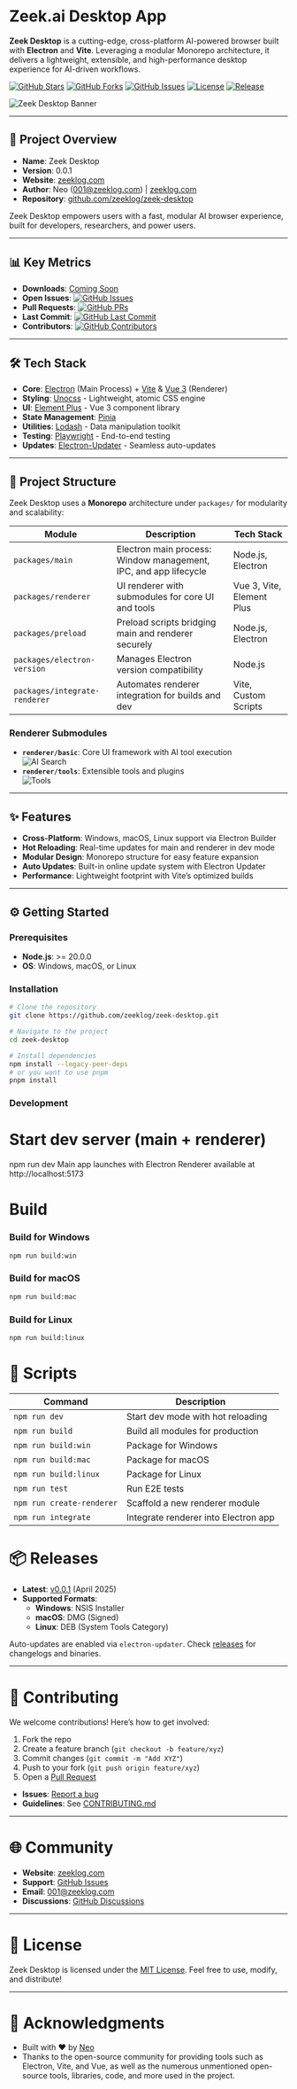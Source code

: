 # Zeek.ai Desktop App


**Zeek Desktop** is a cutting-edge, cross-platform AI-powered browser built with **Electron** and **Vite**. Leveraging a modular Monorepo architecture, it delivers a lightweight, extensible, and high-performance desktop experience for AI-driven workflows.

[![GitHub Stars](https://img.shields.io/github/stars/zeeklog/zeek-desktop?style=social)](https://github.com/zeeklog/zeek-desktop/stargazers)
[![GitHub Forks](https://img.shields.io/github/forks/zeeklog/zeek-desktop?style=social)](https://github.com/zeeklog/zeek-desktop/network)
[![GitHub Issues](https://img.shields.io/github/issues/zeeklog/zeek-desktop)](https://github.com/zeeklog/zeek-desktop/issues)
[![License](https://img.shields.io/github/license/zeeklog/zeek-desktop)](https://github.com/zeeklog/zeek-desktop/blob/main/LICENSE)
[![Release](https://img.shields.io/github/v/release/zeeklog/zeek-desktop)](https://github.com/zeeklog/zeek-desktop/releases)


![Zeek Desktop Banner](doc/ai-app-set.png)


---

## 🚀 Project Overview

- **Name**: Zeek Desktop
- **Version**: 0.0.1
- **Website**: [zeeklog.com](https://zeeklog.com)
- **Author**: Neo ([001@zeeklog.com](mailto:001@zeeklog.com)) | [zeeklog.com](https://zeeklog.com)
- **Repository**: [github.com/zeeklog/zeek-desktop](https://github.com/zeeklog/zeek-desktop)

Zeek Desktop empowers users with a fast, modular AI browser experience, built for developers, researchers, and power users.

---

## 📊 Key Metrics

- **Downloads**: [Coming Soon](#releases)
- **Open Issues**: [![GitHub Issues](https://img.shields.io/github/issues/zeeklog/zeek-desktop)](https://github.com/zeeklog/zeek-desktop/issues)
- **Pull Requests**: [![GitHub PRs](https://img.shields.io/github/issues-pr/zeeklog/zeek-desktop)](https://github.com/zeeklog/zeek-desktop/pulls)
- **Last Commit**: [![GitHub Last Commit](https://img.shields.io/github/last-commit/zeeklog/zeek-desktop)](https://github.com/zeeklog/zeek-desktop/commits/main)
- **Contributors**: [![GitHub Contributors](https://img.shields.io/github/contributors/zeeklog/zeek-desktop)](https://github.com/zeeklog/zeek-desktop/graphs/contributors)

---

## 🛠️ Tech Stack

- **Core**: [Electron](https://www.electronjs.org/) (Main Process) + [Vite](https://vitejs.dev/) & [Vue 3](https://vuejs.org/) (Renderer)
- **Styling**: [Unocss](https://unocss.dev/) - Lightweight, atomic CSS engine
- **UI**: [Element Plus](https://element-plus.org/) - Vue 3 component library
- **State Management**: [Pinia](https://pinia.vuejs.org/)
- **Utilities**: [Lodash](https://lodash.com/) - Data manipulation toolkit
- **Testing**: [Playwright](https://playwright.dev/) - End-to-end testing
- **Updates**: [Electron-Updater](https://www.electron.build/electron-updater) - Seamless auto-updates

---

## 📂 Project Structure

Zeek Desktop uses a **Monorepo** architecture under `packages/` for modularity and scalability:

| Module                  | Description                                                                 | Tech Stack                  |
|-------------------------|-----------------------------------------------------------------------------|-----------------------------|
| `packages/main`         | Electron main process: Window management, IPC, and app lifecycle            | Node.js, Electron           |
| `packages/renderer`     | UI renderer with submodules for core UI and tools                           | Vue 3, Vite, Element Plus   |
| `packages/preload`      | Preload scripts bridging main and renderer securely                         | Node.js, Electron           |
| `packages/electron-version` | Manages Electron version compatibility                                  | Node.js                     |
| `packages/integrate-renderer` | Automates renderer integration for builds and dev                    | Vite, Custom Scripts        |

### Renderer Submodules
- **`renderer/basic`**: Core UI framework with AI tool execution  
  ![AI Search](doc/ai-search.png)
- **`renderer/tools`**: Extensible tools and plugins  
  ![Tools](doc/tools.png)

---

## ✨ Features

- **Cross-Platform**: Windows, macOS, Linux support via Electron Builder
- **Hot Reloading**: Real-time updates for main and renderer in dev mode
- **Modular Design**: Monorepo structure for easy feature expansion
- **Auto Updates**: Built-in online update system with Electron Updater
- **Performance**: Lightweight footprint with Vite’s optimized builds

---

## ⚙️ Getting Started

### Prerequisites
- **Node.js**: >= 20.0.0
- **OS**: Windows, macOS, or Linux

### Installation
```bash
# Clone the repository
git clone https://github.com/zeeklog/zeek-desktop.git

# Navigate to the project
cd zeek-desktop

# Install dependencies
npm install --legacy-peer-deps
# or you want to use pnpm
pnpm install
```

### Development

# Start dev server (main + renderer)
npm run dev
Main app launches with Electron
Renderer available at http://localhost:5173
# Build
### Build for Windows
```bash
npm run build:win
```

### Build for macOS
```bash
npm run build:mac
```

### Build for Linux
```bash
npm run build:linux
```

# 📜 Scripts
| Command                | Description                          |
|------------------------|--------------------------------------|
| `npm run dev`          | Start dev mode with hot reloading    |
| `npm run build`        | Build all modules for production     |
| `npm run build:win`    | Package for Windows                  |
| `npm run build:mac`    | Package for macOS                    |
| `npm run build:linux`  | Package for Linux                    |
| `npm run test`         | Run E2E tests                        |
| `npm run create-renderer` | Scaffold a new renderer module    |
| `npm run integrate`    | Integrate renderer into Electron app |
# 📦 Releases

- **Latest**: [v0.0.1](https://github.com/zeeklog/zeek-desktop/releases/tag/v0.0.1) (April 2025)
- **Supported Formats**:
  - **Windows**: NSIS Installer
  - **macOS**: DMG (Signed)
  - **Linux**: DEB (System Tools Category)

Auto-updates are enabled via `electron-updater`. Check [releases](https://github.com/zeeklog/zeek-desktop/releases) for changelogs and binaries.

---

# 🤝 Contributing

We welcome contributions! Here’s how to get involved:

1. Fork the repo
2. Create a feature branch (`git checkout -b feature/xyz`)
3. Commit changes (`git commit -m "Add XYZ"`)
4. Push to your fork (`git push origin feature/xyz`)
5. Open a [Pull Request](https://github.com/zeeklog/zeek-desktop/pulls)

- **Issues**: [Report a bug](https://github.com/zeeklog/zeek-desktop/issues/new)
- **Guidelines**: See [CONTRIBUTING.md](https://github.com/zeeklog/zeek-desktop/blob/main/CONTRIBUTING.md)

---

# 🌐 Community

- **Website**: [zeeklog.com](https://zeeklog.com)
- **Support**: [GitHub Issues](https://github.com/zeeklog/zeek-desktop/issues)
- **Email**: [001@zeeklog.com](mailto:001@zeeklog.com)
- **Discussions**: [GitHub Discussions](https://github.com/zeeklog/zeek-desktop/discussions)

---

# 📄 License

Zeek Desktop is licensed under the [MIT License](https://github.com/zeeklog/zeek-desktop/blob/main/LICENSE). Feel free to use, modify, and distribute!

---

# 🙌 Acknowledgments

- Built with ❤️ by [Neo](https://zeeklog.com)
- Thanks to the open-source community for providing tools such as Electron, Vite, and Vue, as well as the numerous unmentioned open-source tools, libraries, code, and more used in the project.
